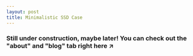 ```yaml
---
layout: post
title: Minimalistic SSD Case
---
```


### Still under construction, maybe later! You can check out the "about" and "blog" tab right here ↗
